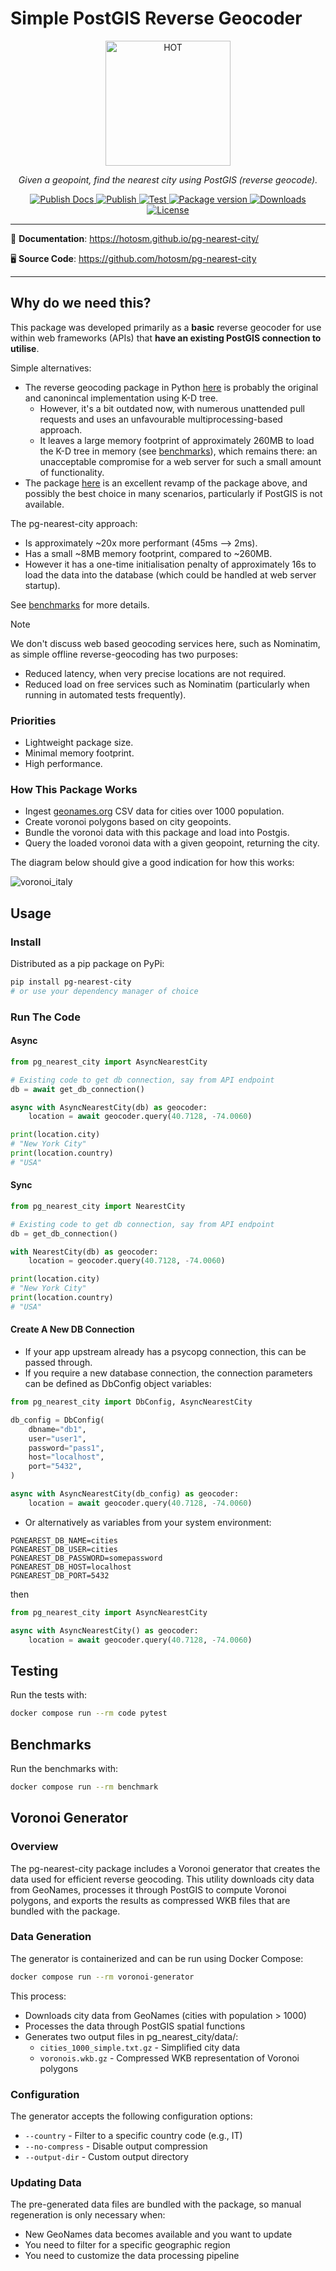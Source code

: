 # Simple PostGIS Reverse Geocoder

<!-- markdownlint-disable -->
<p align="center">
  <img src="https://raw.githubusercontent.com/hotosm/pg-nearest-city/refs/heads/main/docs/images/hot_logo.png" style="width: 200px;" alt="HOT"></a>
</p>
<p align="center">
  <em>Given a geopoint, find the nearest city using PostGIS (reverse geocode).</em>
</p>
<p align="center">
  <a href="https://github.com/hotosm/pg-nearest-city/actions/workflows/docs.yml" target="_blank">
      <img src="https://github.com/hotosm/pg-nearest-city/actions/workflows/docs.yml/badge.svg" alt="Publish Docs">
  </a>
  <a href="https://github.com/hotosm/pg-nearest-city/actions/workflows/publish.yml" target="_blank">
      <img src="https://github.com/hotosm/pg-nearest-city/actions/workflows/publish.yml/badge.svg" alt="Publish">
  </a>
  <a href="https://github.com/hotosm/pg-nearest-city/actions/workflows/pytest.yml" target="_blank">
      <img src="https://github.com/hotosm/pg-nearest-city/actions/workflows/pytest.yml/badge.svg?branch=main" alt="Test">
  </a>
  <a href="https://pypi.org/project/pg-nearest-city" target="_blank">
      <img src="https://img.shields.io/pypi/v/pg-nearest-city?color=%2334D058&label=pypi%20package" alt="Package version">
  </a>
  <a href="https://pypistats.org/packages/pg-nearest-city" target="_blank">
      <img src="https://img.shields.io/pypi/dm/pg-nearest-city.svg" alt="Downloads">
  </a>
  <a href="https://github.com/hotosm/pg-nearest-city/blob/main/LICENSE.md" target="_blank">
      <img src="https://img.shields.io/github/license/hotosm/pg-nearest-city.svg" alt="License">
  </a>
</p>

---

📖 **Documentation**: <a href="https://hotosm.github.io/pg-nearest-city/" target="_blank">https://hotosm.github.io/pg-nearest-city/</a>

🖥️ **Source Code**: <a href="https://github.com/hotosm/pg-nearest-city" target="_blank">https://github.com/hotosm/pg-nearest-city</a>

---

<!-- markdownlint-enable -->

## Why do we need this?

This package was developed primarily as a **basic** reverse geocoder for use within
web frameworks (APIs) that **have an existing PostGIS connection to utilise**.

Simple alternatives:

- The reverse geocoding package in Python [here](https://github.com/thampiman/reverse-geocoder)
  is probably the original and canonincal implementation using K-D tree.
  - However, it's a bit outdated now, with numerous unattended pull
    requests and uses an unfavourable multiprocessing-based approach.
  - It leaves a large memory footprint of approximately 260MB to load the
    K-D tree in memory (see [benchmarks](./benchmark-results.md)), which
    remains there: an unacceptable compromise for a web server for such a
    small amount of functionality.
- The package [here](https://github.com/richardpenman/reverse_geocode) is an excellent
  revamp of the package above, and possibly the best choice in many scenarios,
  particularly if PostGIS is not available.

The pg-nearest-city approach:

- Is approximately ~20x more performant (45ms --> 2ms).
- Has a small ~8MB memory footprint, compared to ~260MB.
- However it has a one-time initialisation penalty of approximately 16s
  to load the data into the database (which could be handled at
  web server startup).

See [benchmarks](./benchmark-results.md) for more details.

> [!NOTE]
> We don't discuss web based geocoding services here, such as Nominatim, as simple
> offline reverse-geocoding has two purposes:
>
> - Reduced latency, when very precise locations are not required.
> - Reduced load on free services such as Nominatim (particularly when running
> in automated tests frequently).

### Priorities

- Lightweight package size.
- Minimal memory footprint.
- High performance.

### How This Package Works

- Ingest
  [geonames.org](https://data.opendatasoft.com/explore/dataset/geonames-all-cities-with-a-population-1000%40public/export/?disjunctive.cou_name_en)
  CSV data for cities over 1000 population.
- Create voronoi polygons based on city geopoints.
- Bundle the voronoi data with this package and load into Postgis.
- Query the loaded voronoi data with a given geopoint, returning the city.

The diagram below should give a good indication for how this works:

![voronoi_italy](./voronoi_italy.jpg)

## Usage

### Install

Distributed as a pip package on PyPi:

```bash
pip install pg-nearest-city
# or use your dependency manager of choice
```

### Run The Code

#### Async

```python
from pg_nearest_city import AsyncNearestCity

# Existing code to get db connection, say from API endpoint
db = await get_db_connection()

async with AsyncNearestCity(db) as geocoder:
    location = await geocoder.query(40.7128, -74.0060)

print(location.city)
# "New York City"
print(location.country)
# "USA"
```

#### Sync

```python
from pg_nearest_city import NearestCity

# Existing code to get db connection, say from API endpoint
db = get_db_connection()

with NearestCity(db) as geocoder:
    location = geocoder.query(40.7128, -74.0060)

print(location.city)
# "New York City"
print(location.country)
# "USA"
```

#### Create A New DB Connection

- If your app upstream already has a psycopg connection, this can be
  passed through.
- If you require a new database connection, the connection parameters
  can be defined as DbConfig object variables:

```python
from pg_nearest_city import DbConfig, AsyncNearestCity

db_config = DbConfig(
    dbname="db1",
    user="user1",
    password="pass1",
    host="localhost",
    port="5432",
)

async with AsyncNearestCity(db_config) as geocoder:
    location = await geocoder.query(40.7128, -74.0060)
```

- Or alternatively as variables from your system environment:

```dotenv
PGNEAREST_DB_NAME=cities
PGNEAREST_DB_USER=cities
PGNEAREST_DB_PASSWORD=somepassword
PGNEAREST_DB_HOST=localhost
PGNEAREST_DB_PORT=5432
```

then

```python
from pg_nearest_city import AsyncNearestCity

async with AsyncNearestCity() as geocoder:
    location = await geocoder.query(40.7128, -74.0060)
```

## Testing

Run the tests with:

```bash
docker compose run --rm code pytest
```

## Benchmarks

Run the benchmarks with:

```bash
docker compose run --rm benchmark
```

## Voronoi Generator

### Overview

The pg-nearest-city package includes a Voronoi generator that creates the data used for efficient reverse geocoding. This utility downloads city data from GeoNames, processes it through PostGIS to compute Voronoi polygons, and exports the results as compressed WKB files that are bundled with the package.

### Data Generation

The generator is containerized and can be run using Docker Compose:

```bash
docker compose run --rm voronoi-generator
```

This process:

- Downloads city data from GeoNames (cities with population > 1000)
- Processes the data through PostGIS spatial functions
- Generates two output files in pg_nearest_city/data/:
  - `cities_1000_simple.txt.gz` - Simplified city data
  - `voronois.wkb.gz` - Compressed WKB representation of Voronoi polygons

### Configuration

The generator accepts the following configuration options:

- `--country` - Filter to a specific country code (e.g., IT)
- `--no-compress` - Disable output compression
- `--output-dir` - Custom output directory

### Updating Data

The pre-generated data files are bundled with the package, so manual regeneration is only necessary when:

- New GeoNames data becomes available and you want to update
- You need to filter for a specific geographic region
- You need to customize the data processing pipeline
